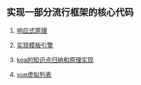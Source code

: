 ## 实现一部分流行框架的核心代码

1. [响应式原理](https://github.com/wen-haoming/principle/tree/master/vue-reactive)

2. [实现模板引擎](https://github.com/wen-haoming/principle/tree/master/template)

3. [koa的知识点归纳和原理实现](https://github.com/wen-haoming/principle/tree/master/koa)

4. [vue虚拟列表](https://github.com/wen-haoming/principle/tree/master/virtual-list-vue)